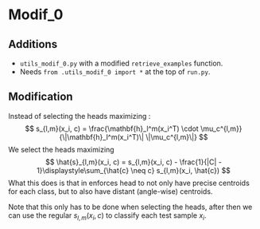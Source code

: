 # Modif_0

## Additions

- `utils_modif_0.py` with a modified `retrieve_examples` function.
- Needs `from .utils_modif_0 import *` at the top of `run.py`.

## Modification

Instead of selecting the heads maximizing :
$$
s_{l,m}(x_i, c) = \frac{\mathbf{h}_l^m(x_i^T) \cdot \mu_c^{l,m}}{\|\mathbf{h}_l^m(x_i^T)\| \|\mu_c^{l,m}\|}
$$
We select the heads maximizing
$$
\hat{s}_{l,m}(x_i, c) = s_{l,m}(x_i, c) - \frac{1}{|C| - 1}\displaystyle\sum_{\hat{c} \neq c} s_{l,m}(x_i, \hat{c})
$$
What this does is that in enforces head to not only have precise centroids for each class, but to also have distant (angle-wise) centroids.



Note that this only has to be done when selecting the heads, after then we can use the regular $s_{l,m}(x_i, c)$ to classify each test sample $x_i$.
